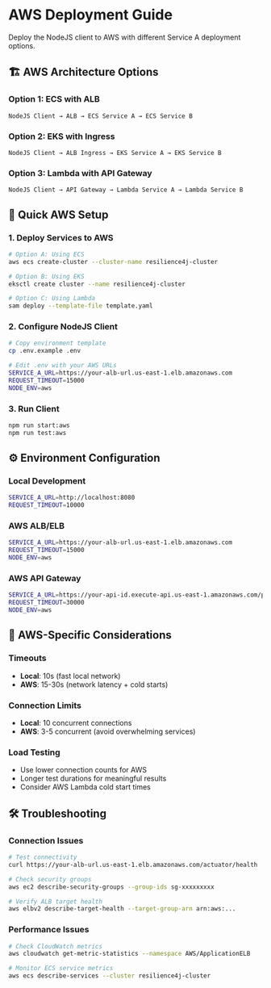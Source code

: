 # AWS Deployment Guide

Deploy the NodeJS client to AWS with different Service A deployment options.

## 🏗️ AWS Architecture Options

### Option 1: ECS with ALB
```
NodeJS Client → ALB → ECS Service A → ECS Service B
```

### Option 2: EKS with Ingress
```
NodeJS Client → ALB Ingress → EKS Service A → EKS Service B
```

### Option 3: Lambda with API Gateway
```
NodeJS Client → API Gateway → Lambda Service A → Lambda Service B
```

## 🚀 Quick AWS Setup

### 1. Deploy Services to AWS
```bash
# Option A: Using ECS
aws ecs create-cluster --cluster-name resilience4j-cluster

# Option B: Using EKS
eksctl create cluster --name resilience4j-cluster

# Option C: Using Lambda
sam deploy --template-file template.yaml
```

### 2. Configure NodeJS Client
```bash
# Copy environment template
cp .env.example .env

# Edit .env with your AWS URLs
SERVICE_A_URL=https://your-alb-url.us-east-1.elb.amazonaws.com
REQUEST_TIMEOUT=15000
NODE_ENV=aws
```

### 3. Run Client
```bash
npm run start:aws
npm run test:aws
```

## ⚙️ Environment Configuration

### Local Development
```bash
SERVICE_A_URL=http://localhost:8080
REQUEST_TIMEOUT=10000
```

### AWS ALB/ELB
```bash
SERVICE_A_URL=https://your-alb-url.us-east-1.elb.amazonaws.com
REQUEST_TIMEOUT=15000
NODE_ENV=aws
```

### AWS API Gateway
```bash
SERVICE_A_URL=https://your-api-id.execute-api.us-east-1.amazonaws.com/prod
REQUEST_TIMEOUT=30000
NODE_ENV=aws
```

## 🔧 AWS-Specific Considerations

### Timeouts
- **Local**: 10s (fast local network)
- **AWS**: 15-30s (network latency + cold starts)

### Connection Limits
- **Local**: 10 concurrent connections
- **AWS**: 3-5 concurrent (avoid overwhelming services)

### Load Testing
- Use lower connection counts for AWS
- Longer test durations for meaningful results
- Consider AWS Lambda cold start times

## 🛠️ Troubleshooting

### Connection Issues
```bash
# Test connectivity
curl https://your-alb-url.us-east-1.elb.amazonaws.com/actuator/health

# Check security groups
aws ec2 describe-security-groups --group-ids sg-xxxxxxxxx

# Verify ALB target health
aws elbv2 describe-target-health --target-group-arn arn:aws:...
```

### Performance Issues
```bash
# Check CloudWatch metrics
aws cloudwatch get-metric-statistics --namespace AWS/ApplicationELB

# Monitor ECS service metrics
aws ecs describe-services --cluster resilience4j-cluster
```